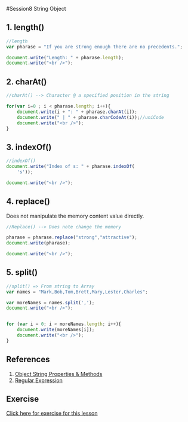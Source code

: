 #Session8 String Object

## 1. length()

```javascript
//length
var pharase = "If you are strong enough there are no precedents.";

document.write("Length: " + pharase.length);
document.write("<br />");
``` 

## 2. charAt()

```javascript
//charAt() --> Character @ a specified position in the string 

for(var i=0 ; i < pharase.length; i++){
	document.write(i + ": " + pharase.charAt(i));
	document.write(" | " + pharase.charCodeAt(i));//uniCode
	document.write("<br />");
}
``` 

## 3. indexOf()

```javascript
//indexOf()
document.write("Index of s: " + pharase.indexOf(
	's'));

document.write("<br />");
```

## 4. replace()
Does not manipulate the memory content value directly. 

```javascript
//Replace() --> Does note change the memory

pharase = pharase.replace("strong","attractive");
document.write(pharase);

document.write("<br />");
```

## 5. split()

```javascript
//split() => From string to Array
var names = "Mark,Bob,Tom,Brett,Mary,Lester,Charles";

var moreNames = names.split(',');
document.write("<br />");


for (var i = 0; i < moreNames.length; i++){
	document.write(moreNames[i]);
	document.write("<br />");
}
```

## References 
1. [Object String Properties & Methods](http://www.w3schools.com/jsref/jsref_obj_string.asp)
2. [Regular Expression](https://regex101.com/)

## Exercise 
[Click here for exercise for this lesson](https://github.com/yclim95/JavaScript-for-Beginners/tree/master/session8_string_object/lab_exercise8)